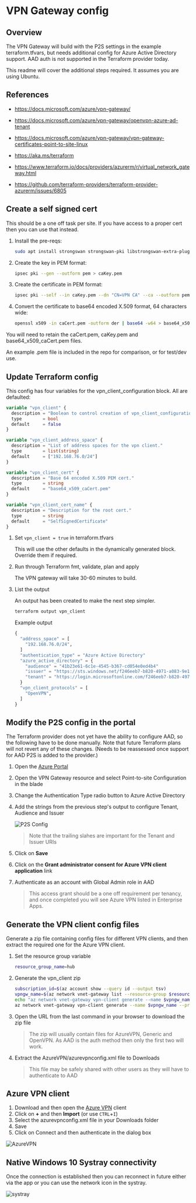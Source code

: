# VPN Gateway config

## Overview

The VPN Gateway will build with the P2S settings in the example terraform.tfvars, but needs additional config for Azure Active Directory support. AAD auth is not supported in the Terraform provider today.

This readme will cover the additional steps required. It assumes you are using Ubuntu.

## References

* <https://docs.microsoft.com/azure/vpn-gateway/>
* <https://docs.microsoft.com/azure/vpn-gateway/openvpn-azure-ad-tenant>
* <https://docs.microsoft.com/azure/vpn-gateway/vpn-gateway-certificates-point-to-site-linux>

* <https://aka.ms/terraform>
* <https://www.terraform.io/docs/providers/azurerm/r/virtual_network_gateway.html>
* <https://github.com/terraform-providers/terraform-provider-azurerm/issues/6805>

## Create a self signed cert

This should be a one off task per site. If you have access to a proper cert then you can use that instead.

1. Install the pre-reqs:

    ```bash
    sudo apt install strongswan strongswan-pki libstrongswan-extra-plugins
    ```

1. Create the key in PEM format:

    ```bash
    ipsec pki --gen --outform pem > caKey.pem
    ```

1. Create the certificate in PEM format:

    ```bash
    ipsec pki --self --in caKey.pem --dn "CN=VPN CA" --ca --outform pem > caCert.pem
    ```

1. Convert the certificate to base64 encoded X.509 format, 64 characters wide:

    ```bash
    openssl x509 -in caCert.pem -outform der | base64 -w64 > base64_x509_caCert.pem
    ```

You will need to retain the caCert.pem, caKey.pem and base64_x509_caCert.pem files.

An example .pem file is included in the repo for comparison, or for test/dev use.

## Update Terraform config

This config has four variables for the vpn_client_configuration block. All are defaulted:

```terraform
variable "vpn_client" {
  description = "Boolean to control creation of vpn_client_configuration block."
  type        = bool
  default     = false
}

variable "vpn_client_address_space" {
  description = "List of address spaces for the vpn client."
  type        = list(string)
  default     = ["192.168.76.0/24"]
}

variable "vpn_client_cert" {
  description = "Base 64 encoded X.509 PEM cert."
  type        = string
  default     = "base64_x509_caCert.pem"
}

variable "vpn_client_cert_name" {
  description = "Description for the root cert."
  type        = string
  default     = "SelfSignedCertificate"
}
```

1. Set `vpn_client = true` in terraform.tfvars

    This will use the other defaults in the dynamically generated block. Override them if required.

1. Run through Terraform fmt, validate, plan and apply

    The VPN gateway will take 30-60 minutes to build.

1. List the output

    An output has been created to make the next step simpler.

    ```bash
    terraform output vpn_client
    ```

    Example output

    ```terraform
    {
      "address_space" = [
        "192.168.76.0/24",
      ]
      "authentication_type" = "Azure Active Directory"
      "azure_active_directory" = {
        "audience" = "41b23e61-6c1e-4545-b367-cd054e0ed4b4"
        "issuer" = "https://sts.windows.net/f246eeb7-b820-4971-a083-9e100e084ed0/"
        "tenant" = "https://login.microsoftonline.com/f246eeb7-b820-4971-a083-9e100e084ed0/"
      }
      "vpn_client_protocols" = [
        "OpenVPN",
      ]
    }
    ```

## Modify the P2S config in the portal

The Terraform provider does not yet have the ability to configure AAD, so the following have to be done manually. Note that future Terraform plans will not revert any of these changes. (Needs to be reassessed once support for AAD P2S is added to the provider.)

1. Open the [Azure Portal](https://portal.azure.com)
1. Open the VPN Gateway resource and select Point-to-site Configuration in the blade
1. Change the Authentication Type radio button to Azure Active Directory
1. Add the strings from the previous step's output to configure Tenant, Audience and Issuer

    ![P2S Config](images/P2sConfig.png)

    > Note that the trailing slahes are important for the Tenant and Issuer URIs

1. Click on **Save**

1. Click on the **Grant administrator consent for Azure VPN client application** link
1. Authenticate as an account with Global Admin role in AAD

    > This access grant should be a one off requirement per tenancy, and once completed you will see Azure VPN listed in Enterprise Apps.

## Generate the VPN client config files

Generate a zip file containing config files for different VPN clients, and then extract the required one for the Azure VPN client.

1. Set the resource group variable

    ```bash
    resource_group_name=hub
    ```

1. Generate the vpn_client zip

    ```bash
    subscription_id=$(az account show --query id --output tsv)
    vpngw_name=$(az network vnet-gateway list --resource-group $resource_group_name --query "[0].name" --output tsv)
    echo "az network vnet-gateway vpn-client generate --name $vpngw_name --processor-architecture X86 --resource-group $resource_group_name --subscription $subscription_id --authentication-method EAPTLS --output tsv"
    az network vnet-gateway vpn-client generate --name $vpngw_name --processor-architecture X86 --resource-group $resource_group_name --subscription $subscription_id --authentication-method EAPTLS --output tsv
    ```

1. Open the URL from the last command in your browser to download the zip file

    > The zip will usually contain files for AzureVPN, Generic and OpenVPN. As AAD is the auth method then only the first two will work.

1. Extract the AzureVPN/azurevpnconfig.xml file to Downloads

    > This file may be safely shared with other users as they will have to authenticate to AAD

## Azure VPN client

1. Download and then open the [Azure VPN](https://go.microsoft.com/fwlink/?linkid=2117554) client
1. Click on **+** and then **Import** (or use `CTRL`+`I`)
1. Select the azurevpnconfig.xml file in your Downloads folder
1. Save
1. Click on Connect and then authenticate in the dialog box

![AzureVPN](images/AzureVPN.jpg)

## Native Windows 10 Systray connectivity

Once the connection is established then you can reconnect in future either via the app or you can use the network icon in the systray.

![systray](images/vpnInSystray.png)
